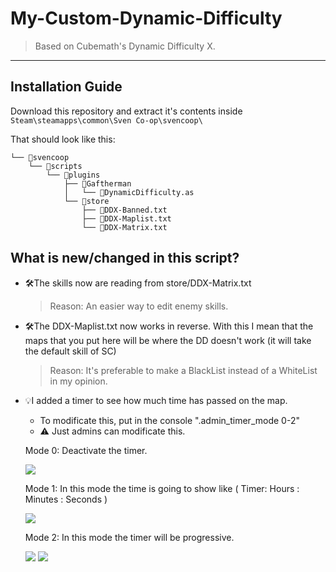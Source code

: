 # My-Custom-Dynamic-Difficulty
> Based on Cubemath's Dynamic Difficulty X.
---
## Installation Guide

Download this repository and extract it's contents inside ``Steam\steamapps\common\Sven Co-op\svencoop\``

That should look like this:

```
└── 📁svencoop
    └── 📁scripts
        └── 📁plugins
            ├── 📁Gaftherman
            │   └── 📄DynamicDifficulty.as
            └── 📁store
                ├── 📄DDX-Banned.txt
                ├── 📄DDX-Maplist.txt
                └── 📄DDX-Matrix.txt        
```
## What is new/changed in this script?

- 🛠The skills now are reading from store/DDX-Matrix.txt
    > Reason: An easier way to edit enemy skills.

- 🛠The DDX-Maplist.txt now works in reverse. With this I mean that the maps that you put here will be where the DD doesn't work (it will take the default skill of SC)
    > Reason: It's preferable to make a BlackList instead of a WhiteList in my opinion.

- 💡I added a timer to see how much time has passed on the map.
    - To modificate this, put in the console ".admin_timer_mode 0-2"
    - ⚠️ Just admins can modificate this.

    Mode 0: Deactivate the timer.
    
     ![](https://i.imgur.com/A5BBHcc.png)
        
    Mode 1: In this mode the time is going to show like ( Timer: Hours : Minutes : Seconds )
    
     ![](https://i.imgur.com/brOfebH.png)
     
    Mode 2: In this mode the timer will be progressive.
    
     ![](https://i.imgur.com/8V9uPRc.png)
     ![](https://i.imgur.com/QetOUFh.png)
